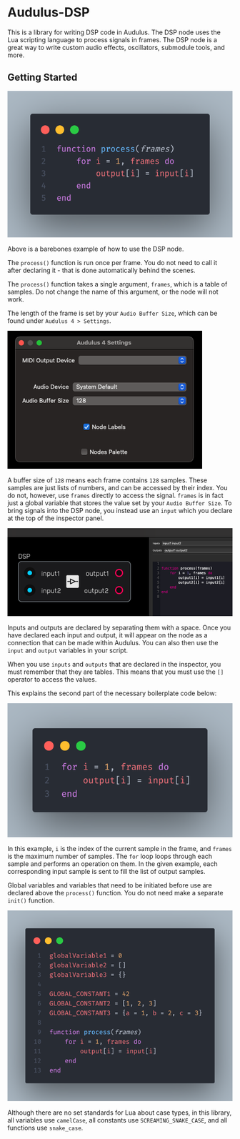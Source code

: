 # Audulus-DSP

This is a library for writing DSP code in Audulus. The DSP node uses the Lua scripting language to process signals in frames. The DSP node is a great way to write custom audio effects, oscillators, submodule tools, and more.

## Getting Started

![Basic DSP Code Example](/docs/img/getting-started-example.png)

Above is a barebones example of how to use the DSP node. 

The `process()` function is run once per frame. You do not need to call it after declaring it - that is done automatically behind the scenes.

The `process()` function takes a single argument, `frames`, which is a table of samples. Do not change the name of this argument, or the node will not work.

The length of the frame is set by your `Audio Buffer Size`, which can be found under `Audulus 4 > Settings`.

![Audio Buffer Size](/docs/img/audio-buffer-size.png)

A buffer size of `128` means each frame contains `128` samples. These samples are just lists of numbers, and can be accessed by their index. You do not, however, use `frames` directly to access the signal. `frames` is in fact just a global variable that stores the value set by your `Audio Buffer Size`. To bring signals into the DSP node, you instead use an `input` which you declare at the top of the inspector panel.

![Declaring IO](/docs/img/declaring-io.png)

Inputs and outputs are declared by separating them with a space. Once you have declared each input and output, it will appear on the node as a connection that can be made within Audulus. You can also then use the `input` and `output` variables in your script.

When you use `inputs` and `outputs` that are declared in the inspector, you must remember that they are tables. This means that you must use the `[]` operator to access the values.

This explains the second part of the necessary boilerplate code below:

![For Loop](/docs/img/for-loop.png)

In this example, `i` is the index of the current sample in the frame, and `frames` is the maximum number of samples. The `for` loop loops through each sample and performs an operation on them. In the given example, each corresponding input sample is sent to fill the list of output samples. 

Global variables and variables that need to be initiated before use are declared above the `process()` function. You do not need make a separate `init()` function.

![Global Variable Declaration](/docs/img/global-variable-declaration.png)

Although there are no set standards for Lua about case types, in this library, all variables use `camelCase`, all constants use `SCREAMING_SNAKE_CASE`, and all functions use `snake_case`.


